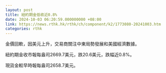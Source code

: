 ```yaml
---
layout: post
title: 紐約期金低收近0.8%
date: 2024-10-03 06:20:59.000000000 +08:00
link: https://news.rthk.hk/rthk/ch/component/k2/1773080-20241003.htm
categories: rthk
---
```


金價回軟，因美元上升，交易商關注中東局勢發展和美國經濟數據。

紐約期金收市報每盎司2669.7美元，跌20.6美元，跌幅近0.8%。

現貨金較早時報每盎司2658.7美元。
